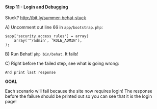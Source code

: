 #### Step 11 - Login and Debugging
Stuck? http://bit.ly/summer-behat-stuck

A) Uncomment out line 66 in `app/bootstrap.php`:

    $app['security.access_rules'] = array(
        array('^/admin', 'ROLE_ADMIN'),
    );

B) Run Behat! `php bin/behat`. It fails!

C) Right before the failed step, see what is going wrong:

    And print last response

**GOAL**

Each scenario will fail because the site now requires login! The response
before the failure should be printed out so you can see that it is the
login page!
